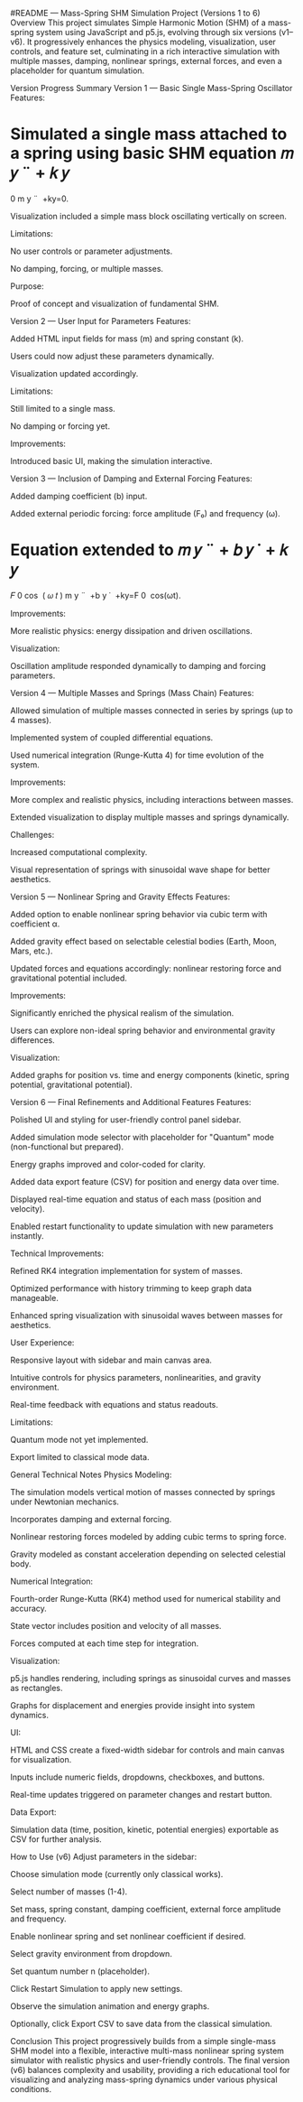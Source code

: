 #README — Mass-Spring SHM Simulation Project (Versions 1 to 6)
Overview
This project simulates Simple Harmonic Motion (SHM) of a mass-spring system using JavaScript and p5.js, evolving through six versions (v1–v6). It progressively enhances the physics modeling, visualization, user controls, and feature set, culminating in a rich interactive simulation with multiple masses, damping, nonlinear springs, external forces, and even a placeholder for quantum simulation.

Version Progress Summary
Version 1 — Basic Single Mass-Spring Oscillator
Features:

Simulated a single mass attached to a spring using basic SHM equation 
𝑚
𝑦
¨
+
𝑘
𝑦
=
0
m 
y
¨
​
 +ky=0.

Visualization included a simple mass block oscillating vertically on screen.

Limitations:

No user controls or parameter adjustments.

No damping, forcing, or multiple masses.

Purpose:

Proof of concept and visualization of fundamental SHM.

Version 2 — User Input for Parameters
Features:

Added HTML input fields for mass (m) and spring constant (k).

Users could now adjust these parameters dynamically.

Visualization updated accordingly.

Limitations:

Still limited to a single mass.

No damping or forcing yet.

Improvements:

Introduced basic UI, making the simulation interactive.

Version 3 — Inclusion of Damping and External Forcing
Features:

Added damping coefficient (b) input.

Added external periodic forcing: force amplitude (F₀) and frequency (ω).

Equation extended to 
𝑚
𝑦
¨
+
𝑏
𝑦
˙
+
𝑘
𝑦
=
𝐹
0
cos
⁡
(
𝜔
𝑡
)
m 
y
¨
​
 +b 
y
˙
​
 +ky=F 
0
​
 cos(ωt).

Improvements:

More realistic physics: energy dissipation and driven oscillations.

Visualization:

Oscillation amplitude responded dynamically to damping and forcing parameters.

Version 4 — Multiple Masses and Springs (Mass Chain)
Features:

Allowed simulation of multiple masses connected in series by springs (up to 4 masses).

Implemented system of coupled differential equations.

Used numerical integration (Runge-Kutta 4) for time evolution of the system.

Improvements:

More complex and realistic physics, including interactions between masses.

Extended visualization to display multiple masses and springs dynamically.

Challenges:

Increased computational complexity.

Visual representation of springs with sinusoidal wave shape for better aesthetics.

Version 5 — Nonlinear Spring and Gravity Effects
Features:

Added option to enable nonlinear spring behavior via cubic term with coefficient α.

Added gravity effect based on selectable celestial bodies (Earth, Moon, Mars, etc.).

Updated forces and equations accordingly: nonlinear restoring force and gravitational potential included.

Improvements:

Significantly enriched the physical realism of the simulation.

Users can explore non-ideal spring behavior and environmental gravity differences.

Visualization:

Added graphs for position vs. time and energy components (kinetic, spring potential, gravitational potential).

Version 6 — Final Refinements and Additional Features
Features:

Polished UI and styling for user-friendly control panel sidebar.

Added simulation mode selector with placeholder for "Quantum" mode (non-functional but prepared).

Energy graphs improved and color-coded for clarity.

Added data export feature (CSV) for position and energy data over time.

Displayed real-time equation and status of each mass (position and velocity).

Enabled restart functionality to update simulation with new parameters instantly.

Technical Improvements:

Refined RK4 integration implementation for system of masses.

Optimized performance with history trimming to keep graph data manageable.

Enhanced spring visualization with sinusoidal waves between masses for aesthetics.

User Experience:

Responsive layout with sidebar and main canvas area.

Intuitive controls for physics parameters, nonlinearities, and gravity environment.

Real-time feedback with equations and status readouts.

Limitations:

Quantum mode not yet implemented.

Export limited to classical mode data.

General Technical Notes
Physics Modeling:

The simulation models vertical motion of masses connected by springs under Newtonian mechanics.

Incorporates damping and external forcing.

Nonlinear restoring forces modeled by adding cubic terms to spring force.

Gravity modeled as constant acceleration depending on selected celestial body.

Numerical Integration:

Fourth-order Runge-Kutta (RK4) method used for numerical stability and accuracy.

State vector includes position and velocity of all masses.

Forces computed at each time step for integration.

Visualization:

p5.js handles rendering, including springs as sinusoidal curves and masses as rectangles.

Graphs for displacement and energies provide insight into system dynamics.

UI:

HTML and CSS create a fixed-width sidebar for controls and main canvas for visualization.

Inputs include numeric fields, dropdowns, checkboxes, and buttons.

Real-time updates triggered on parameter changes and restart button.

Data Export:

Simulation data (time, position, kinetic, potential energies) exportable as CSV for further analysis.

How to Use (v6)
Adjust parameters in the sidebar:

Choose simulation mode (currently only classical works).

Select number of masses (1-4).

Set mass, spring constant, damping coefficient, external force amplitude and frequency.

Enable nonlinear spring and set nonlinear coefficient if desired.

Select gravity environment from dropdown.

Set quantum number n (placeholder).

Click Restart Simulation to apply new settings.

Observe the simulation animation and energy graphs.

Optionally, click Export CSV to save data from the classical simulation.

Conclusion
This project progressively builds from a simple single-mass SHM model into a flexible, interactive multi-mass nonlinear spring system simulator with realistic physics and user-friendly controls. The final version (v6) balances complexity and usability, providing a rich educational tool for visualizing and analyzing mass-spring dynamics under various physical conditions.

